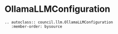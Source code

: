 # OllamaLLMConfiguration

```{eval-rst}
.. autoclass:: council.llm.OllamaLLMConfiguration
   :member-order: bysource
```
